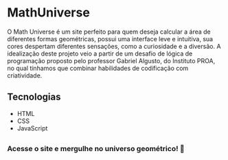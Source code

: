 # MathUniverse

O Math Universe é um site perfeito para quem deseja calcular a área de diferentes formas geométricas, possui uma interface leve e intuitiva, sua cores despertam diferentes sensações, como a curiosidade e a diversão. A idealização deste projeto veio a partir de um desafio de lógica de programação proposto pelo professor Gabriel Algusto, do Instituto PROA, no qual tínhamos que combinar habilidades de codificação com criatividade.

## Tecnologias
<ul>
<li>HTML</li>
<li>CSS</li>
<li>JavaScript</li>
</ul>

## 
### Acesse o site e mergulhe no universo geométrico! 🤩
